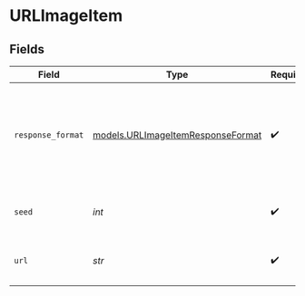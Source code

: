 # URLImageItem


## Fields

| Field                                                                                      | Type                                                                                       | Required                                                                                   | Description                                                                                |
| ------------------------------------------------------------------------------------------ | ------------------------------------------------------------------------------------------ | ------------------------------------------------------------------------------------------ | ------------------------------------------------------------------------------------------ |
| `response_format`                                                                          | [models.URLImageItemResponseFormat](../models/urlimageitemresponseformat.md)               | :heavy_check_mark:                                                                         | The format of the generated image. One of `url(default)`, `raw`, `png`, `jpeg`, and `jpg`. |
| `seed`                                                                                     | *int*                                                                                      | :heavy_check_mark:                                                                         | The seed used during image generation.                                                     |
| `url`                                                                                      | *str*                                                                                      | :heavy_check_mark:                                                                         | The URL of the generated image.                                                            |